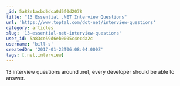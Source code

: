 ```yaml
---
_id: 5a88e1acbd6dca0d5f0d2078
title: "13 Essential .NET Interview Questions"
url: 'https://www.toptal.com/dot-net/interview-questions'
category: articles
slug: '13-essential-net-interview-questions'
user_id: 5a83ce59d6eb0005c4ecda2c
username: 'bill-s'
createdOn: '2017-01-23T06:08:04.000Z'
tags: [.net,interview]
---
```


13 interview questions around .net, every developer should be able to answer.
